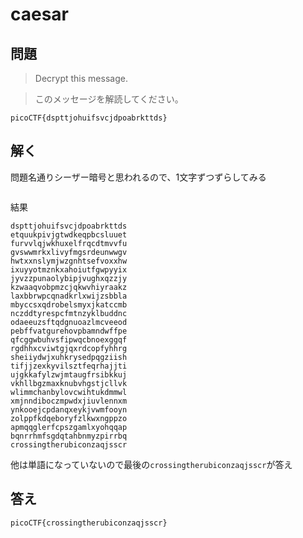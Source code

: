# caesar

## 問題
> Decrypt this message.

>このメッセージを解読してください。

```
picoCTF{dspttjohuifsvcjdpoabrkttds}
```

## 解く
問題名通りシーザー暗号と思われるので、1文字ずつずらしてみる

```

```

結果
```
dspttjohuifsvcjdpoabrkttds
etquukpivjgtwdkeqpbcsluuet
furvvlqjwkhuxelfrqcdtmvvfu
gvswwmrkxlivyfmgsrdeunwwgv
hwtxxnslymjwzgnhtsefvoxxhw
ixuyyotmznkxahoiutfgwpyyix
jyvzzpunaolybipjvughxqzzjy
kzwaaqvobpmzcjqkwvhiyraakz
laxbbrwpcqnadkrlxwijzsbbla
mbyccsxqdrobelsmyxjkatccmb
nczddtyrespcfmtnzyklbuddnc
odaeeuzsftqdgnuoazlmcveeod
pebffvatgurehovpbamndwffpe
qfcggwbuhvsfipwqcbnoexggqf
rgdhhxcviwtgjqxrdcopfyhhrg
sheiiydwjxuhkrysedpqgziish
tifjjzexkyvilsztfeqrhajjti
ujgkkafylzwjmtaugfrsibkkuj
vkhllbgzmaxknubvhgstjcllvk
wlimmchanbylovcwihtukdmmwl
xmjnndiboczmpwdxjiuvlennxm
ynkooejcpdanqxeykjvwmfooyn
zolppfkdqeboryfzlkwxngppzo
apmqqglerfcpszgamlxyohqqap
bqnrrhmfsgdqtahbnmyzpirrbq
crossingtherubiconzaqjsscr
```

他は単語になっていないので最後の`crossingtherubiconzaqjsscr`が答え

## 答え
```
picoCTF{crossingtherubiconzaqjsscr}
```
